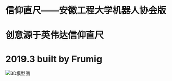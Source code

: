 # 信仰直尺——安徽工程大学机器人协会版
# 创意源于英伟达信仰直尺
# 2019.3 built by Frumig
![3D模型图](Faith-ruler-Version-of-Robot-Association/Images/3D模型图A.jpg)